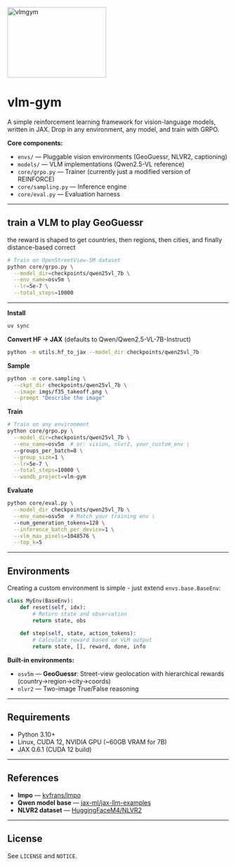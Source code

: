 <img width="225" height="160" alt="vlmgym" src="https://github.com/user-attachments/assets/87d7d141-4464-4687-91c0-3a6da82b2749" />

# vlm-gym

A simple reinforcement learning framework for vision-language models, written in JAX. Drop in any environment, any model, and train with GRPO.

**Core components:**
- `envs/` — Pluggable vision environments (GeoGuessr, NLVR2, captioning)
- `models/` — VLM implementations (Qwen2.5-VL reference)
- `core/grpo.py` — Trainer (currently just a modified version of REINFORCE)
- `core/sampling.py` — Inference engine
- `core/eval.py` — Evaluation harness

---

## train a VLM to play GeoGuessr

the reward is shaped to get countries, then regions, then cities, and finally distance-based correct

```bash
# Train on OpenStreetView-5M dataset
python core/grpo.py \
  --model_dir=checkpoints/qwen25vl_7b \
  --env_name=osv5m \
  --lr=5e-7 \
  --total_steps=10000
```
---

**Install**
```bash
uv sync
```

**Convert HF → JAX** (defaults to Qwen/Qwen2.5-VL-7B-Instruct)
```bash
python -m utils.hf_to_jax --model_dir checkpoints/qwen25vl_7b
```

**Sample**
```bash
python -m core.sampling \
  --ckpt_dir checkpoints/qwen25vl_7b \
  --image imgs/f35_takeoff.png \
  --prompt "Describe the image"
```

**Train**
```bash
# Train on any environment
python core/grpo.py \
  --model_dir=checkpoints/qwen25vl_7b \
  --env_name=osv5m  # or: vision, nlvr2, your_custom_env \
  --groups_per_batch=8 \
  --group_size=1 \
  --lr=5e-7 \
  --total_steps=10000 \
  --wandb_project=vlm-gym
```

**Evaluate**
```bash
python core/eval.py \
  --model_dir checkpoints/qwen25vl_7b \
  --env_name=osv5m  # Match your training env \
  --num_generation_tokens=128 \
  --inference_batch_per_device=1 \
  --vlm_max_pixels=1048576 \
  --top_k=5
```

---

## Environments

Creating a custom environment is simple - just extend `envs.base.BaseEnv`:

```python
class MyEnv(BaseEnv):
    def reset(self, idx):
        # Return state and observation
        return state, obs
    
    def step(self, state, action_tokens):
        # Calculate reward based on VLM output
        return state, [], reward, done, info
```

**Built-in environments:**
- `osv5m` — **GeoGuessr**: Street-view geolocation with hierarchical rewards (country→region→city→coords)
- `nlvr2` — Two-image True/False reasoning

---

## Requirements

- Python 3.10+
- Linux, CUDA 12, NVIDIA GPU (~60GB VRAM for 7B)
- JAX 0.6.1 (CUDA 12 build)

---

## References

- **lmpo** — [kvfrans/lmpo](https://github.com/kvfrans/lmpo)
- **Qwen model base** — [jax-ml/jax-llm-examples](https://github.com/jax-ml/jax-llm-examples/tree/main/qwen3)
- **NLVR2 dataset** — [HuggingFaceM4/NLVR2](https://huggingface.co/datasets/HuggingFaceM4/NLVR2)

---

## License

See `LICENSE` and `NOTICE`.
